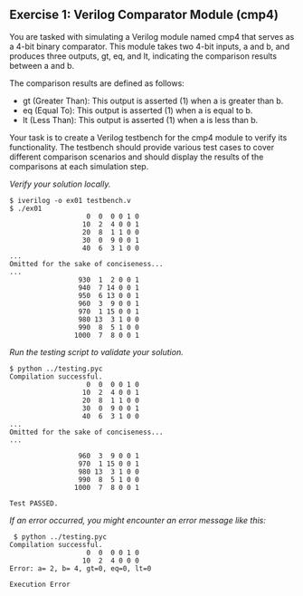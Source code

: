 ## Exercise 1: Verilog Comparator Module (cmp4)

You are tasked with simulating a Verilog module named cmp4 that serves as a 4-bit binary comparator. This module takes two 4-bit inputs, a and b, and produces three outputs, gt, eq, and lt, indicating the comparison results between a and b.

The comparison results are defined as follows:
- gt (Greater Than): This output is asserted (1) when a is greater than b.
- eq (Equal To): This output is asserted (1) when a is equal to b.
- lt (Less Than): This output is asserted (1) when a is less than b.

Your task is to create a Verilog testbench for the cmp4 module to verify its functionality. The testbench should provide various test cases to cover different comparison scenarios and should display the results of the comparisons at each simulation step.

*Verify your solution locally.*
```
$ iverilog -o ex01 testbench.v
$ ./ex01 
                   0  0  0 0 1 0
                  10  2  4 0 0 1
                  20  8  1 1 0 0
                  30  0  9 0 0 1
                  40  6  3 1 0 0
...
Omitted for the sake of conciseness...
...
                 930  1  2 0 0 1
                 940  7 14 0 0 1
                 950  6 13 0 0 1
                 960  3  9 0 0 1
                 970  1 15 0 0 1
                 980 13  3 1 0 0
                 990  8  5 1 0 0
                1000  7  8 0 0 1
```

*Run the testing script to validate your solution.*
```
$ python ../testing.pyc 
Compilation successful.
                   0  0  0 0 1 0
                  10  2  4 0 0 1
                  20  8  1 1 0 0
                  30  0  9 0 0 1
                  40  6  3 1 0 0
...
Omitted for the sake of conciseness...
...

                 960  3  9 0 0 1
                 970  1 15 0 0 1
                 980 13  3 1 0 0
                 990  8  5 1 0 0
                1000  7  8 0 0 1

Test PASSED.
```

*If an error occurred, you might encounter an error message like this:*
```
 $ python ../testing.pyc 
Compilation successful.
                   0  0  0 0 1 0
                  10  2  4 0 0 0
Error: a= 2, b= 4, gt=0, eq=0, lt=0

Execution Error
```